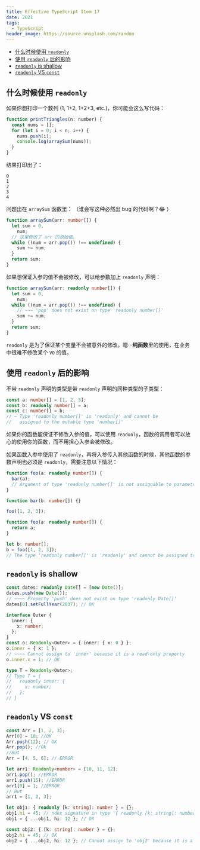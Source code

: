 ```yaml
---
title: Effective TypeScript Item 17
date: 2021
tags:
  - TypeScript
header_image: https://source.unsplash.com/random
---
```


- [什么时候使用 `readonly`](#什么时候使用-readonly)
- [使用 `readonly` 后的影响](#使用-readonly-后的影响)
- [`readonly` is shallow](#readonly-is-shallow)
- [`readonly` VS `const`](#readonly-vs-const)

## 什么时候使用 `readonly`

如果你想打印一个数列 (1, 1+2, 1+2+3, etc.)，你可能会这么写代码：

```js
function printTriangles(n: number) {
  const nums = [];
  for (let i = 0; i < n; i++) {
    nums.push(i);
    console.log(arraySum(nums));
  }
}
```

结果打印出了：

```shell
0
1
2
3
4
```

问题出在 `arraySum` 函数里：
（谁会写这种必然出 bug 的代码啊？😂 ）

```ts
function arraySum(arr: number[]) {
  let sum = 0,
    num;
  // 这里修改了 arr 的原始值。
  while ((num = arr.pop()) !== undefined) {
    sum += num;
  }
  return sum;
}
```

如果想保证入参的值不会被修改，可以给参数加上 `readonly` 声明：

```ts
function arraySum(arr: readonly number[]) {
  let sum = 0,
    num;
  while ((num = arr.pop()) !== undefined) {
    // ~~~ 'pop' does not exist on type 'readonly number[]'
    sum += num;
  }
  return sum;
}
```

`readonly` 是为了保证某个变量不会被意外的修改。嗯···**纯函数**里的使用，在业务中很难不修改某个 `VO` 的值。

## 使用 `readonly` 后的影响

不带 `readonly` 声明的类型是带 `readonly` 声明的同种类型的子类型：

```ts
const a: number[] = [1, 2, 3];
const b: readonly number[] = a;
const c: number[] = b;
// ~ Type 'readonly number[]' is 'readonly' and cannot be
//   assigned to the mutable type 'number[]'
```

如果你的函数能保证不修改入参的值，可以使用 `readonly`，函数的调用者可以放心的使用你的函数，而不用担心入参会被修改。

如果函数入参中使用了 `readonly`，再将入参传入其他函数的时候，其他函数的参数声明也必须是 `readonly`，需要注意以下情况：

```ts
function foo(a: readonly number[]) {
  bar(a);
  // Argument of type 'readonly number[]' is not assignable to parameter of type 'number'.
}

function bar(b: number[]) {}

foo([1, 2, 3]);
```

```ts
function foo(a: readonly number[]) {
  return a;
}

let b: number[];
b = foo([1, 2, 3]);
// The type 'readonly number[]' is 'readonly' and cannot be assigned to the mutable type 'number[]'.
```

## `readonly` is shallow

```ts
const dates: readonly Date[] = [new Date()];
dates.push(new Date());
// ~~~~ Property 'push' does not exist on type 'readonly Date[]'
dates[0].setFullYear(2037); // OK
```

```ts
interface Outer {
  inner: {
    x: number;
  };
}
const o: Readonly<Outer> = { inner: { x: 0 } };
o.inner = { x: 1 };
// ~~~~ Cannot assign to 'inner' because it is a read-only property
o.inner.x = 1; // OK

type T = Readonly<Outer>;
// Type T = {
//   readonly inner: {
//     x: number;
//   };
// }
```

## `readonly` VS `const`

```ts
const Arr = [1, 2, 3];
Arr[0] = 10; //OK
Arr.push(12); // OK
Arr.pop(); //Ok
//But
Arr = [4, 5, 6]; // ERROR

let arr1: Readonly<number> = [10, 11, 12];
arr1.pop(); //ERROR
arr1.push(15); //ERROR
arr1[0] = 1; //ERROR
// But
arr1 = [1, 2, 3];
```

```ts
let obj1: { readonly [k: string]: number } = {};
obj1.hi = 45; // ndex signature in type '{ readonly [k: string]: number; }' only permits reading.
obj1 = { ...obj1, hi: 12 }; // OK

const obj2: { [k: string]: number } = {};
obj2.hi = 45; // OK
obj2 = { ...obj2, hi: 12 }; // Cannot assign to 'obj2' because it is a constant.
```
